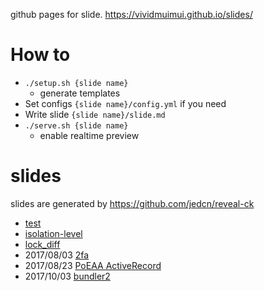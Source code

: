 github pages for slide. https://vividmuimui.github.io/slides/

# How to

- `./setup.sh {slide name}`
  - generate templates
- Set configs `{slide name}/config.yml` if you need
- Write slide `{slide name}/slide.md`
- `./serve.sh {slide name}`
  - enable realtime preview

# slides

slides are generated by https://github.com/jedcn/reveal-ck

- [test](https://vividmuimui.github.io/slides/test)
- [isolation-level](https://vividmuimui.github.io/slides/isolation-level)
- [lock_diff](https://vividmuimui.github.io/slides/lock_diff)
- 2017/08/03 [2fa](https://vividmuimui.github.io/slides/2fa/slides)
- 2017/08/23 [PoEAA ActiveRecord](https://vividmuimui.github.io/slides/poeaa_active_record/slides)
- 2017/10/03 [bundler2](https://vividmuimui.github.io/slides/bundler2/slides)
